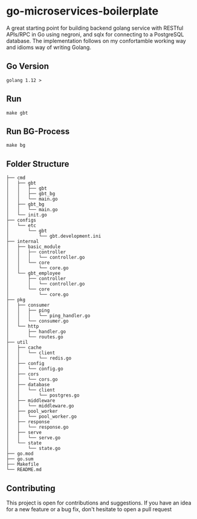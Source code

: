 # go-microservices-boilerplate

A great starting point for building backend golang service with RESTful APIs/RPC in Go using negroni, and sqlx for connecting to a PostgreSQL database. The implementation follows on my confortamble working way and idioms way of writing Golang.

## Go Version
```
golang 1.12 >
```
## Run
```
make gbt
```
## Run BG-Process
```
make bg
```

## Folder Structure
```
├── cmd
│   ├── gbt
│   │   ├── gbt
│   │   ├── gbt_bg
│   │   └── main.go
│   ├── gbt_bg
│   │   └── main.go
│   └── init.go
├── configs
│   └── etc
│       └── gbt
│           └── gbt.development.ini
├── internal
│   ├── basic_module
│   │   ├── controller
│   │   │   └── controller.go
│   │   └── core
│   │       └── core.go
│   └── gbt_employee
│       ├── controller
│       │   └── controller.go
│       └── core
│           └── core.go
├── pkg
│   ├── consumer
│   │   ├── ping
│   │   │   └── ping_handler.go
│   │   └── consumer.go
│   └── http
│       ├── handler.go
│       └── routes.go
├── util
│   ├── cache
│   │   └── client
│   │       └── redis.go
│   ├── config
│   │   └── config.go
│   ├── cors
│   │   └── cors.go
│   ├── database
│   │   └── client
│   │       └── postgres.go
│   ├── middleware
│   │   └── middleware.go
│   ├── pool_worker
│   │   └── pool_worker.go
│   ├── response
│   │   └── response.go
│   ├── serve
│   │   └── serve.go
│   └── state
│       └── state.go
├── go.mod
├── go.sum
├── Makefile
└── README.md
```

## Contributing
This project is open for contributions and suggestions. If you have an idea for a new feature or a bug fix, don't hesitate to open a pull request